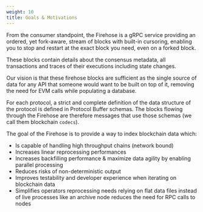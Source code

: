 ```yaml
---
weight: 10
title: Goals & Motivations
---
```


From the consumer standpoint, the Firehose is a gRPC service providing an ordered, yet fork-aware, stream of blocks 
with built-in cursoring, enabling you to stop and restart at the exact block you need, even on a forked block. 

These blocks contain details about the consensus metadata, all transactions and traces of their executions including state changes.

Our vision is that these firehose blocks are sufficient as the single source of data for any API that someone 
would want to be built on top of it, removing the need for EVM calls while populating a database.

For each protocol, a strict and complete definition of the data structure of the protocol is defined in Protocol Buffer schemas. 
The blocks flowing through the Firehose are therefore messages that use those schemas (we call them blockchain `codecs`).

The goal of the Firehose is to provide a way to index blockchain data which:
- Is capable of handling high throughput chains (network bound)
- Increases linear reprocessing performances
- Increases backfilling performance & maximize data agility by enabling parallel processing
- Reduces risks of non-deterministic output
- Improves testability and developer experience when iterating on blockchain data
- Simplifies operators reprocessing needs relying on flat data files instead of live processes like an archive node reduces the need for RPC calls to nodes
